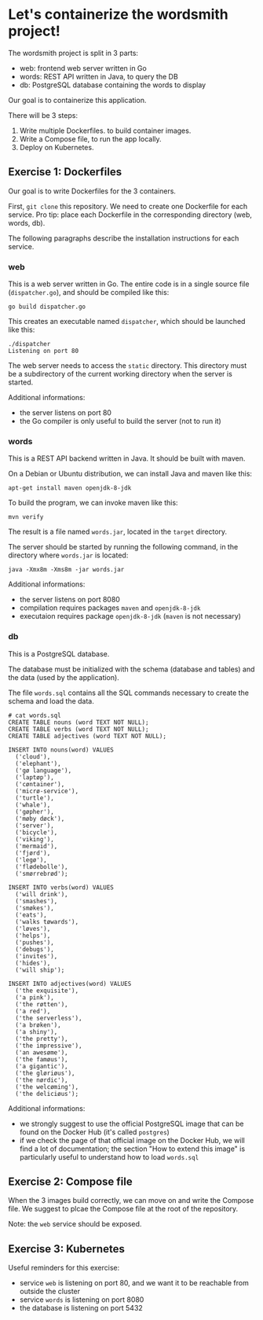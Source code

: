 # Let's containerize the wordsmith project!


The wordsmith project is split in 3 parts:

- web: frontend web server written in Go
- words: REST API written in Java, to query the DB
- db: PostgreSQL database containing the words to display

Our goal is to containerize this application.

There will be 3 steps:

1. Write multiple Dockerfiles. to build container images.
2. Write a Compose file, to run the app locally.
3. Deploy on Kubernetes.


## Exercise 1: Dockerfiles

Our goal is to write Dockerfiles for the 3 containers.

First, `git clone` this repository. We need to create one
Dockerfile for each service. Pro tip: place each Dockerfile
in the corresponding directory (web, words, db).

The following paragraphs describe the installation instructions
for each service.


### web

This is a web server written in Go. The entire code is in a single
source file (`dispatcher.go`), and should be compiled like this:

```
go build dispatcher.go
```

This creates an executable named `dispatcher`, which should be
launched like this:

```
./dispatcher
Listening on port 80
```

The web server needs to access the `static` directory. This directory
must be a subdirectory of the current working directory when the
server is started.

Additional informations:

- the server listens on port 80
- the Go compiler is only useful to build the server (not to run it)


### words

This is a REST API backend written in Java. It should be built with maven.

On a Debian or Ubuntu distribution, we can install Java and maven like this:

```
apt-get install maven openjdk-8-jdk
```

To build the program, we can invoke maven like this:

```
mvn verify
```

The result is a file named `words.jar`, located in the `target` directory.

The server should be started by running the following command,
in the directory where `words.jar` is located:

```
java -Xmx8m -Xms8m -jar words.jar
```

Additional informations:

- the server listens on port 8080
- compilation requires packages `maven` and `openjdk-8-jdk`
- executaion requires package `openjdk-8-jdk` (`maven` is not necessary)


### db

This is a PostgreSQL database.

The database must be initialized with the schema (database and tables)
and the data (used by the application).

The file `words.sql` contains all the SQL commands necessary to create
the schema and load the data.

```
# cat words.sql
CREATE TABLE nouns (word TEXT NOT NULL);
CREATE TABLE verbs (word TEXT NOT NULL);
CREATE TABLE adjectives (word TEXT NOT NULL);

INSERT INTO nouns(word) VALUES
  ('cloud'),
  ('elephant'),
  ('gø language'),
  ('laptøp'),
  ('cøntainer'),
  ('micrø-service'),
  ('turtle'),
  ('whale'),
  ('gøpher'),
  ('møby døck'),
  ('server'),
  ('bicycle'),
  ('viking'),
  ('mermaid'),
  ('fjørd'),
  ('legø'),
  ('flødebolle'),
  ('smørrebrød');

INSERT INTO verbs(word) VALUES
  ('will drink'),
  ('smashes'),
  ('smøkes'),
  ('eats'),
  ('walks tøwards'),
  ('løves'),
  ('helps'),
  ('pushes'),
  ('debugs'),
  ('invites'),
  ('hides'),
  ('will ship');

INSERT INTO adjectives(word) VALUES
  ('the exquisite'),
  ('a pink'),
  ('the røtten'),
  ('a red'),
  ('the serverless'),
  ('a brøken'),
  ('a shiny'),
  ('the pretty'),
  ('the impressive'),
  ('an awesøme'),
  ('the famøus'),
  ('a gigantic'),
  ('the gløriøus'),
  ('the nørdic'),
  ('the welcøming'),
  ('the deliciøus');
```

Additional informations:

- we strongly suggest to use the official PostgreSQL image that can
  be found on the Docker Hub (it's called `postgres`)
- if we check the page of that official image on the Docker Hub, we
  will find a lot of documentation; the section "How to extend this image"
  is particularly useful to understand how to load `words.sql`



## Exercise 2: Compose file

When the 3 images build correctly, we can move on and write the Compose
file. We suggest to plcae the Compose file at the root of the repository.

Note: the `web` service should be exposed.


## Exercise 3: Kubernetes

Useful reminders for this exercise:

- service `web` is listening on port 80, and we want it to be reachable
  from outside the cluster
- service `words` is listening on port 8080
- the database is listening on port 5432

